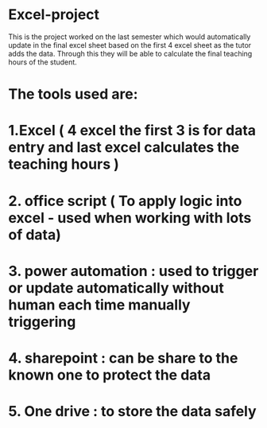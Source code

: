 # Excel-project
This is the project worked on the last semester which would automatically update in the final excel sheet based on the first 4 excel sheet as the tutor adds the data. Through this they will be able to calculate the final teaching hours of the student.
# The tools used are:
# 1.Excel ( 4 excel the first 3 is for data entry and last excel calculates the teaching hours )
# 2. office script ( To apply logic into excel - used when working with lots of data)
# 3. power automation : used to trigger or update automatically without human each time manually triggering
# 4. sharepoint : can be share to the known one to protect the data
# 5. One drive : to store the data safely
